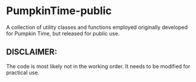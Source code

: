 PumpkinTime-public
==================

A collection of utility classes and functions employed originally developed for Pumpkin Time, but released for public use.

DISCLAIMER:
-----------

The code is most likely not in the working order. It needs to be modified for practical use.
